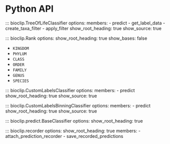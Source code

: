 # Python API

::: bioclip.TreeOfLifeClassifier
    options:
      members:
      - predict
      - get_label_data
      - create_taxa_filter
      - apply_filter
      show_root_heading: true
      show_source: true

::: bioclip.Rank
    options:
      show_root_heading: true
      show_bases: false
-  `KINGDOM`
-  `PHYLUM`
-  `CLASS`
-  `ORDER`
-  `FAMILY`
-  `GENUS`
-  `SPECIES`

::: bioclip.CustomLabelsClassifier
    options:
      members:
      - predict
      show_root_heading: true
      show_source: true

::: bioclip.CustomLabelsBinningClassifier
    options:
      members:
      - predict
      show_root_heading: true
      show_source: true

::: bioclip.predict.BaseClassifier
    options:
      show_root_heading: true

::: bioclip.recorder
    options:
      show_root_heading: true
      members:
      - attach_prediction_recorder
      - save_recorded_predictions
